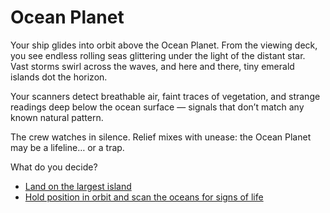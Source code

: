 # Ocean Planet

Your ship glides into orbit above the Ocean Planet. From the viewing deck, you see endless rolling seas glittering under the light of the distant star. Vast storms swirl across the waves, and here and there, tiny emerald islands dot the horizon.  

Your scanners detect breathable air, faint traces of vegetation, and strange readings deep below the ocean surface — signals that don’t match any known natural pattern.  

The crew watches in silence. Relief mixes with unease: the Ocean Planet may be a lifeline… or a trap.  

What do you decide?  

- [Land on the largest island](ocean-island.md)
- [Hold position in orbit and scan the oceans for signs of life](ocean-scan.md) 